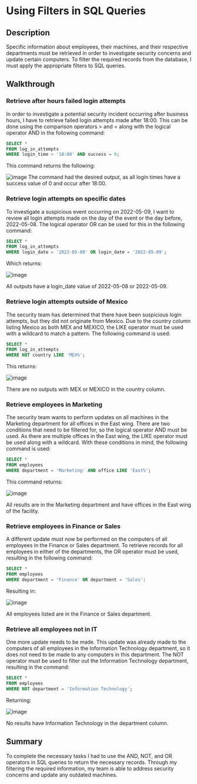 <h1>Using Filters in SQL Queries</h1>

<h2>Description</h2>
Specific information about employees, their machines, and their respective departments must be retrieved in order to investigate security concerns and update certain computers. To filter the required records from the database, I must apply the appropriate filters to SQL queries.

<h2>Walkthrough</h2>
<h3>Retrieve after hours failed login attempts</h3>

In order to investigate a potential security incident occurring after business hours, I have to retrieve failed login attempts made after 18:00. This can be done using the comparison operators  > and = along with the logical operator AND in the following command:
```sql
SELECT *
FROM log_in_attempts
WHERE login_time > '18:00' AND success = 0;
```
This command returns the following:

![image](https://github.com/user-attachments/assets/5a524d67-132b-4579-b483-231d1c7e3b87)
The command had the desired output, as all login times have a success value of 0 and occur after 18:00.

<h3>Retrieve login attempts on specific dates</h3>
To investigate a suspicious event occurring on 2022-05-09, I want to review all login attempts made on the day of the event or the day before, 2022-05-08. The logical operator OR can be used for this in the following command:

```sql
SELECT * 
FROM log_in_attempts 
WHERE login_date = '2022-05-08' OR login_date = '2022-05-09';
```
Which returns:

![image](https://github.com/user-attachments/assets/bd2b2aed-3fd2-4806-afba-50b93a7c10ad)

All outputs have a login_date value of 2022-05-08 or 2022-05-09.

<h3>Retrieve login attempts outside of Mexico</h3>

The security team has determined that there have been suspicious login attempts, but they did not originate from Mexico. Due to the country column listing Mexico as both MEX and MEXICO, the LIKE operator must be used with a wildcard to match a pattern. The following command is used:

```sql
SELECT * 
FROM log_in_attempts 
WHERE NOT country LIKE 'MEX%';
```
This returns:

![image](https://github.com/user-attachments/assets/10e66426-c0fb-4d8f-9d9d-1813e48ba6e1)

There are no outputs with MEX or MEXICO in the country column.

<h3>Retrieve employees in Marketing</h3>

The security team wants to perform updates on all machines in the Marketing department for all offices in the East wing. There are two conditions that need to be filtered for, so the logical operator AND must be used. As there are multiple offices in the East wing, the LIKE operator must be used along with a wildcard. With these conditions in mind, the following command is used:

```sql
SELECT * 
FROM employees 
WHERE department = 'Marketing' AND office LIKE 'East%';
```
This command returns:

![image](https://github.com/user-attachments/assets/3c00c21d-71de-4af9-b8a5-de03c51073fc)

All results are in the Marketing department and have offices in the East wing of the facility. 

<h3>Retrieve employees in Finance or Sales</h3>
A different update must now be performed on the computers of all employees in the Finance or Sales department. To retrieve records for all employees in either of the departments, the OR operator must be used, resulting in the following command: 

```sql
SELECT * 
FROM employees 
WHERE department = 'Finance' OR department = 'Sales':
```
Resulting in:

![image](https://github.com/user-attachments/assets/ebccaed3-2783-4f01-9de6-5449f11c01cb)

All employees listed are in the Finance or Sales department.

<h3>Retrieve all employees not in IT</h3>
One more update needs to be made. This update was already made to the computers of all employees in the Information Technology department, so it does not need to be made to any computers in this department. The NOT operator must be used to filter out the Information Technology department, resulting in the command: 

```sql
SELECT * 
FROM employees 
WHERE NOT department = 'Information Technology';
```
Returning:

![image](https://github.com/user-attachments/assets/62d685ad-b75e-4d09-913b-45f52f6ec52b)

No results have Information Technology in the department column.

<h2>Summary</h2>
To complete the necessary tasks I had to use the AND, NOT, and OR operators in SQL queries to return the necessary records. Through my filtering the required information, my team is able to address security concerns and update any outdated machines. 
